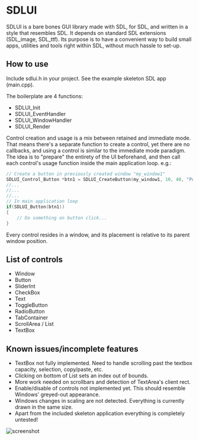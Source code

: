 # SDLUI



SDLUI is a bare bones GUI library made with SDL, for SDL, and written in a style that resembles SDL.
It depends on standard SDL extensions (SDL_image, SDL_ttf).
Its purpose is to have a convenient way to build small apps, utilities and tools right within SDL, without much hassle to set-up.

## How to use

Include sdlui.h in your project. See the example skeleton SDL app (main.cpp).

The boilerplate are 4 functions:
* SDLUI_Init
* SDLUI_EventHandler
* SDLUI_WindowHandler
* SDLUI_Render

Control creation and usage is a mix between retained and immediate mode. That means there's a separate function to create a control,
yet there are no callbacks, and using a control is similar to the immediate mode paradigm. The idea is to "prepare" the entirety of the UI beforehand, and then call each control's usage function inside the main application loop. e.g.:

```c++
// Create a button in previously created window "my_window1"
SDLUI_Control_Button *btn1 = SDLUI_CreateButton(my_window1, 10, 40, "PushButton");
//...
//...
//...
// In main application loop
if(SDLUI_Button(btn1))
{
	// Do something on button click...
}
```

Every control resides in a window, and its placement is relative to its parent window position.

## List of controls
* Window
* Button
* SliderInt
* CheckBox
* Text
* ToggleButton
* RadioButton
* TabContainer
* ScrollArea / List
* TextBox

## Known issues/incomplete features
* TextBox not fully implemented. Need to handle scrolling past the textbox capacity, selection, copy/paste, etc.
* Clicking on bottom of List sets an index out of bounds.
* More work needed on scrollbars and detection of TextArea's client rect.
* Enable/disable of controls not implemented yet. This should resemble Windows' greyed-out appearance.
* Windows changes in scaling are not detected. Everything is currently drawn in the same size.
* Apart from the included skeleton application everything is completely untested!

![screenshot](https://raw.githubusercontent.com/immortalx74/SDLUI/master/screenshot.jpg?token=AHCRLEFNZSENFBWS437PCH27NYGQS)
